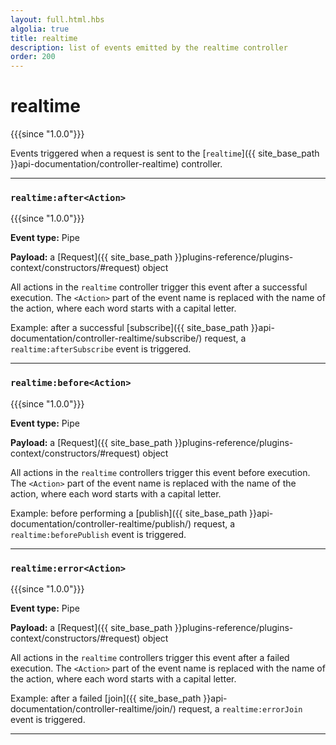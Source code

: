 ```yaml
---
layout: full.html.hbs
algolia: true
title: realtime
description: list of events emitted by the realtime controller
order: 200
---
```


# realtime

{{{since "1.0.0"}}}

Events triggered when a request is sent to the [`realtime`]({{ site_base_path }}api-documentation/controller-realtime) controller.

---

### `realtime:after<Action>`

{{{since "1.0.0"}}}

**Event type:** Pipe

**Payload:** a [Request]({{ site_base_path }}plugins-reference/plugins-context/constructors/#request) object

All actions in the `realtime` controller trigger this event after a successful execution. The `<Action>` part of the event name is replaced with the name of the action, where each word starts with a capital letter.

Example: after a successful [subscribe]({{ site_base_path }}api-documentation/controller-realtime/subscribe/) request, a `realtime:afterSubscribe` event is triggered.

---

### `realtime:before<Action>`

{{{since "1.0.0"}}}

**Event type:** Pipe

**Payload:** a [Request]({{ site_base_path }}plugins-reference/plugins-context/constructors/#request) object

All actions in the `realtime` controllers trigger this event before execution. The `<Action>` part of the event name is replaced with the name of the action, where each word starts with a capital letter.

Example: before performing a [publish]({{ site_base_path }}api-documentation/controller-realtime/publish/) request, a `realtime:beforePublish` event is triggered.

---

### `realtime:error<Action>`

{{{since "1.0.0"}}}

**Event type:** Pipe

**Payload:** a [Request]({{ site_base_path }}plugins-reference/plugins-context/constructors/#request) object

All actions in the `realtime` controllers trigger this event after a failed execution. The `<Action>` part of the event name is replaced with the name of the action, where each word starts with a capital letter.

Example: after a failed [join]({{ site_base_path }}api-documentation/controller-realtime/join/) request, a `realtime:errorJoin` event is triggered.

---
